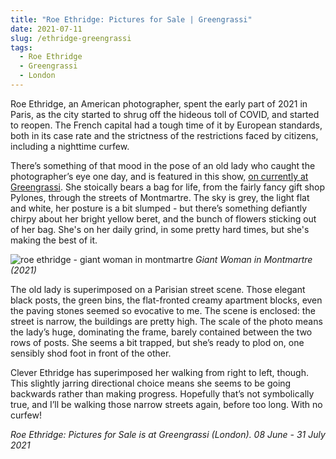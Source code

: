 ```yaml
---
title: "Roe Ethridge: Pictures for Sale | Greengrassi"
date: 2021-07-11
slug: /ethridge-greengrassi
tags:
  - Roe Ethridge
  - Greengrassi
  - London
---
```


Roe Ethridge, an American photographer, spent the early part of 2021 in Paris, as the city started to shrug off the hideous toll of COVID, and started to reopen. The French capital had a tough time of it by European standards, both in its case rate and the strictness of the restrictions faced by citizens, including a nighttime curfew.

There’s something of that mood in the pose of an old lady who caught the photographer’s eye one day, and is featured in this show, [on currently at Greengrassi](https://www.greengrassi.com/shows/roe-ethridge-pictures-for-sale-2021/). She stoically bears a bag for life, from the fairly fancy gift shop Pylones, through the streets of Montmartre. The sky is grey, the light flat and white, her posture is a bit slumped - but there’s something defiantly chirpy about her bright yellow beret, and the bunch of flowers sticking out of her bag. She's on her daily grind, in some pretty hard times, but she's making the best of it.

![roe ethridge - giant woman in montmartre](/ethridge-greengrassi-1.jpg)
*Giant Woman in Montmartre (2021)*

The old lady is superimposed on a Parisian street scene. Those elegant black posts, the green bins, the flat-fronted creamy apartment blocks, even the paving stones seemed so evocative to me. The scene is enclosed: the street is narrow, the buildings are pretty high. The scale of the photo means the lady’s huge, dominating the frame, barely contained between the two rows of posts. She seems a bit trapped, but she’s ready to plod on, one sensibly shod foot in front of the other.

Clever Ethridge has superimposed her walking from right to left, though. This slightly jarring directional choice means she seems to be going backwards rather than making progress. Hopefully that’s not symbolically true, and I’ll be walking those narrow streets again, before too long. With no curfew!

*Roe Ethridge: Pictures for Sale is at Greengrassi (London). 08 June - 31 July 2021*
